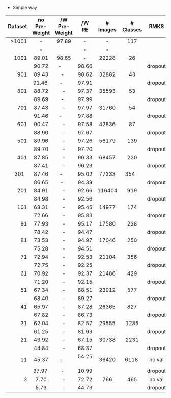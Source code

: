 * Simple way

| Dataset | no Pre-Weight | /W Pre-Weight | /W RE | # Images | # Classes | RMKS |
|------:|:------:|:------:|:------:|:------:|:------:|:------:|
| >1001 | -      | 97.89  | -      | -      | 117    ||
|       | -      |        | -      | -      |        ||
| 1001  | 89.01  | 98.65  | -      | 22228  | 26     || 
|       | 90.72  | -      | 98.66  |        |        |dropout| 
| 901   | 89.43  | -      | 98.62  | 32882  | 43     || 
|       | 91.46  | -      | 97.91  |        |        |dropout| 
| 801   | 88.72  | -      | 97.37  | 35593  | 53     || 
|       | 89.69  | -      | 97.99  |        |        |dropout| 
| 701   | 87.43  | -      | 97.97  | 31760  | 54     ||
|       | 91.46  | -      | 97.88  |        |        |dropout| 
| 601   | 90.47  | -      | 97.58  | 42836  | 87     || 
|       | 88.90  | -      | 97.67  |        |        |dropout| 
| 501   | 89.96  | -      | 97.26  | 56179  | 139    || 
|       | 89.70  | -      | 97.20  |        |        |dropout| 
| 401   | 87.85  | -      | 96.33  | 68457  | 220    || 
|       | 87.41  | -      | 96.23  |        |        |dropout| 
| 301   | 87.46  | -      | 95.02  | 77333  | 354    || 
|       | 86.65  | -      | 94.39  |        |        |dropout| 
| 201   | 84.91  | -      | 92.66  | 116404 | 919    || 
|       | 84.98  | -      | 92.56  |        |        |dropout| 
| 101   | 68.31  | -      | 95.45  | 14977  | 174    || 
|       | 72.66  | -      | 95.83  |        |        |dropout| 
|  91   | 77.93  | -      | 95.17  | 17580  | 228    || 
|       | 78.42  | -      | 94.47  |        |        |dropout| 
|  81   | 73.53  | -      | 94.97  | 17046  | 250    || 
|       | 75.28  | -      | 94.51  |        |        |dropout| 
|  71   | 72.94  | -      | 92.53  | 21104  | 356    || 
|       | 72.75  | -      | 92.25  |        |        |dropout| 
|  61   | 70.92  | -      | 92.37  | 21486  | 429    || 
|       | 71.20  | -      | 92.15  |        |        |dropout| 
|  51   | 67.34  | -      | 88.51  | 23912  | 577    || 
|       | 68.40  | -      | 89.27  |        |        |dropout| 
|  41   | 65.97  | -      | 87.28  | 26365  | 827    || 
|       | 67.82  | -      | 86.73  |        |        |dropout| 
|  31   | 62.04  | -      | 82.57  | 29555  | 1285   || 
|       | 61.25  | -      | 81.93  |        |        |dropout| 
|  21   | 43.92  | -      | 67.15  | 30738  | 2231   || 
|       | 44.84  | -      | 68.37  |        |        |dropout| 
|  11   | 45.37  | -      | 54.25  | 36420  | 6118   |no val | 
|       | 37.97  | -      | 10.99  |        |        |dropout| 
|   3   | 7.70   | -      | 72.72  | 766    | 465    |no val | 
|       | 5.73   | -      | 44.73  |        |        |dropout| 

